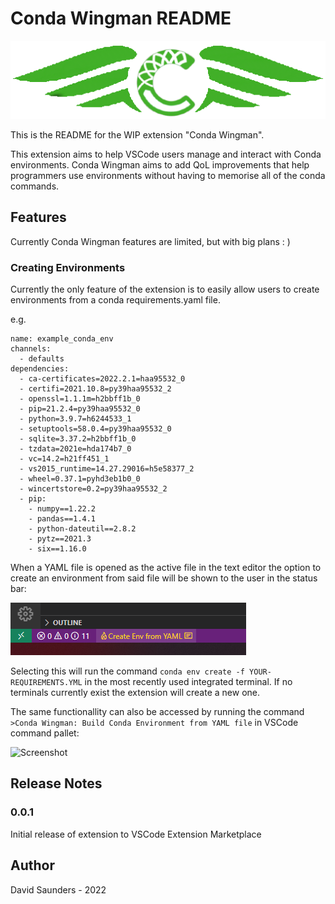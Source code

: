 # Conda Wingman README

![Screenshot](images/Logo-Banner.png)

This is the README for the WIP extension "Conda Wingman".

This extension aims to help VSCode users manage and interact with Conda environments.
Conda Wingman aims to add QoL improvements that help programmers use environments without having to memorise all of the conda commands.

## Features
Currently Conda Wingman features are limited, but with big plans : )

### Creating Environments 
Currently the only feature of the extension is to easily allow users to create environments from a conda requirements.yaml file.

e.g.
```
name: example_conda_env
channels:
  - defaults
dependencies:
  - ca-certificates=2022.2.1=haa95532_0
  - certifi=2021.10.8=py39haa95532_2
  - openssl=1.1.1m=h2bbff1b_0
  - pip=21.2.4=py39haa95532_0
  - python=3.9.7=h6244533_1
  - setuptools=58.0.4=py39haa95532_0
  - sqlite=3.37.2=h2bbff1b_0
  - tzdata=2021e=hda174b7_0
  - vc=14.2=h21ff451_1
  - vs2015_runtime=14.27.29016=h5e58377_2
  - wheel=0.37.1=pyhd3eb1b0_0
  - wincertstore=0.2=py39haa95532_2
  - pip:
    - numpy==1.22.2
    - pandas==1.4.1
    - python-dateutil==2.8.2
    - pytz==2021.3
    - six==1.16.0
```
When a YAML file is opened as the active file in the text editor the option to create an environment from said file will be shown to the user in the status bar:

![Screenshot](images/Status-Bar-Screenshot.png)

Selecting this will run the command 
```conda env create -f YOUR-REQUIREMENTS.YML```
in the most recently used integrated terminal. If no terminals currently exist the extension will create a new one.

The same functionallity can also be accessed by running the command ```>Conda Wingman: Build Conda Environment from YAML file``` in VSCode command pallet:

![Screenshot](images/Pallet-Create-Screenshot.png)

## Release Notes

### 0.0.1

Initial release of extension to VSCode Extension Marketplace


## Author

David Saunders - 2022